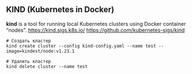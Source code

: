 ## KIND (Kubernetes in Docker)
**kind** is a tool for running local Kubernetes clusters using Docker container “nodes”.
https://kind.sigs.k8s.io/ https://github.com/kubernetes-sigs/kind
```
# Создать кластер
kind create cluster --config kind-config.yaml --name test --image=kindest/node:v1.23.1

# Удалить кластер
kind delete cluster --name test
```